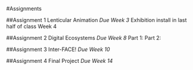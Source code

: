 #Assignments

##Assignment 1
Lenticular Animation
*Due Week 3*
Exhibition install in last half of class Week 4

##Assignment 2
Digital Ecosystems
*Due Week 8*
Part 1:
Part 2:

##Assignment 3
Inter-FACE!
*Due Week 10*

##Assignment 4
Final Project
*Due Week 14*
